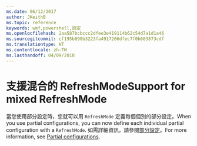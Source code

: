 ```yaml
---
ms.date: 06/12/2017
author: JKeithB
ms.topic: reference
keywords: wmf,powershell,設定
ms.openlocfilehash: 2aa587bcbccc2dfee3e419114b62c54d7a1d1a46
ms.sourcegitcommit: cf195b090b3223fa4917206dfec7f0b603873cdf
ms.translationtype: HT
ms.contentlocale: zh-TW
ms.lasthandoff: 04/09/2018
---
```

# <a name="support-for-mixed-refreshmode"></a><span data-ttu-id="a2f15-102">支援混合的 RefreshMode</span><span class="sxs-lookup"><span data-stu-id="a2f15-102">Support for mixed RefreshMode</span></span>

<span data-ttu-id="a2f15-103">當您使用部分設定時，您就可以用 `RefreshMode` 定義每個個別的部分設定。</span><span class="sxs-lookup"><span data-stu-id="a2f15-103">When you use partial configurations, you can now define each individual partial configuration with a `RefreshMode`.</span></span>
<span data-ttu-id="a2f15-104">如需詳細資訊，請參閱[部分設定](https://msdn.microsoft.com/powershell/dsc/partialconfigs)。</span><span class="sxs-lookup"><span data-stu-id="a2f15-104">For more information, see [Partial configurations](https://msdn.microsoft.com/powershell/dsc/partialconfigs).</span></span>